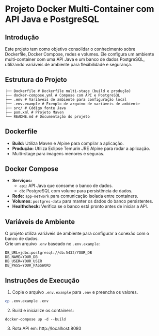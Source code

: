 # Projeto Docker Multi-Container com API Java e PostgreSQL

## Introdução
Este projeto tem como objetivo consolidar o conhecimento sobre Dockerfile, Docker Compose, redes e volumes. Ele configura um ambiente multi-container com uma API Java e um banco de dados PostgreSQL, utilizando variáveis de ambiente para flexibilidade e segurança.

## Estrutura do Projeto
```
├── Dockerfile # Dockerfile multi-stage (build e produção)
├── docker-compose.yml # Compose com API e PostgreSQL
├── .env # Variáveis de ambiente para configuração local
├── .env.example # Exemplo de arquivo de variáveis de ambiente
├── src/ # Código fonte Java
├── pom.xml # Projeto Maven
└── README.md # Documentação do projeto
```
## Dockerfile
- **Build:** Utiliza Maven e Alpine para compilar a aplicação.
- **Produção:** Utiliza Eclipse Temurin JRE Alpine para rodar a aplicação.
- Multi-stage para imagens menores e seguras.

## Docker Compose
- **Serviços:**
  - `api`: API Java que consome o banco de dados.
  - `db`: PostgreSQL com volume para persistência de dados.
- **Rede:** `app-network` para comunicação isolada entre containers.
- **Volumes:** `postgres-data` para manter os dados do banco persistentes.
- **Healthcheck:** Verifica se o banco está pronto antes de iniciar a API.

## Variáveis de Ambiente
O projeto utiliza variáveis de ambiente para configurar a conexão com o banco de dados.  
Crie um arquivo `.env` baseado no `.env.example`:
```
DB_URL=jdbc:postgresql://db:5432/YOUR_DB
DB_NAME=YOUR_DB
DB_USER=YOUR_USER
DB_PASS=YOUR_PASSWORD
```
## Instruções de Execução
1. Copie o arquivo `.env.example` para `.env` e preencha os valores.
```bash
cp .env.example .env
```
2. Build e inicialize os containers:
 ```
 docker-compose up -d --build
```
3. Rota API em: http://localhost:8080
